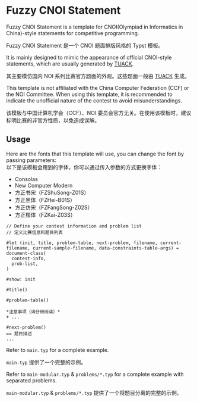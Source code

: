 # Fuzzy CNOI Statement

Fuzzy CNOI Statement is a template for CNOI(Olympiad in Informatics in China)-style statements for competitive programming.

Fuzzy CNOI Statement 是一个 CNOI 题面排版风格的 Typst 模板。

It is mainly designed to mimic the appearance of official CNOI-style statements, which are usually generated by [TUACK](https://gitee.com/mulab/oi_tools).

其主要模仿国内 NOI 系列比赛官方题面的外观。这些题面一般由 [TUACK](https://gitee.com/mulab/oi_tools) 生成。

This template is not affiliated with the China Computer Federation (CCF) or the NOI Committee. When using this template, it is recommended to indicate the unofficial nature of the contest to avoid misunderstandings.

该模板与中国计算机学会（CCF）、NOI 委员会官方无关。在使用该模板时，建议标明比赛的非官方性质，以免造成误解。

## Usage
Here are the fonts that this template will use, you can change the font by passing parameters:\
以下是该模板会用到的字体，你可以通过传入参数的方式更换字体：
- Consolas
- New Computer Modern
- 方正书宋（FZShuSong-Z01S）
- 方正黑体（FZHei-B01S）
- 方正仿宋（FZFangSong-Z02S）
- 方正楷体（FZKai-Z03S）

```typ
// Define your contest information and problem list
// 定义比赛信息和题目列表

#let (init, title, problem-table, next-problem, filename, current-filename, current-sample-filename, data-constraints-table-args) = document-class(
  contest-info,
  prob-list,
)

#show: init

#title()

#problem-table()

*注意事项（请仔细阅读）*
+ ...

#next-problem()
== 题目描述
...
```

Refer to `main.typ` for a complete example.

`main.typ` 提供了一个完整的示例。

Refer to `main-modular.typ` & `problems/*.typ` for a complete example with separated problems.

`main-modular.typ` & `problems/*.typ` 提供了一个将题目分离的完整的示例。

